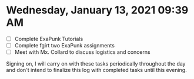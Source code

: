 # Wednesday, January 13, 2021 09:39 AM

- [ ] Complete ExaPunk Tutorials 
- [ ] Complete fgirt two ExaPunk assignments
- [ ] Meet with Mx. Collard to discuss logistics and concerns 

Signing on, I will carry on with these tasks periodically throughout the day and don't intend to finalize this log with completed tasks until this evening.
